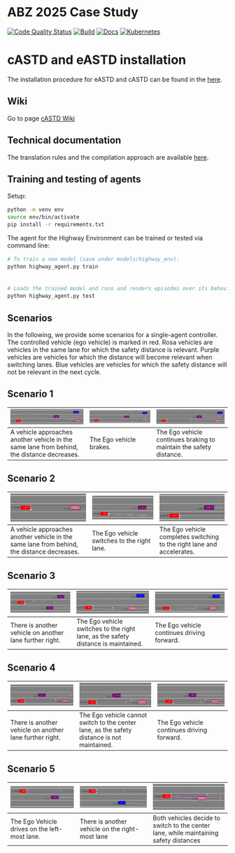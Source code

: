 # ABZ 2025 Case Study


[![Code Quality Status](https://img.shields.io/badge/code%20quality-B%2B-yellowgreen)](https://img.shields.io/badge/code%20quality-B%2B-yellowgreen)
[![Build](https://img.shields.io/badge/build-passing-green)](https://img.shields.io/badge/build-passing-green)
[![Docs](https://img.shields.io/badge/docs-passing-green)](https://img.shields.io/badge/docs-passing-green)
[![Kubernetes](https://img.shields.io/badge/kubernetes-automated-blue)](https://img.shields.io/badge/kubernetes-automated-blue)

# cASTD and eASTD installation
The installation procedure for eASTD and cASTD can be found in the [here](https://github.com/ndounalex/ASTD-tools).

## Wiki

Go to page [cASTD Wiki](https://depot.gril.usherbrooke.ca/lionel-tidjon/castd/wikis/home)

## Technical documentation

The translation rules and the compilation approach are available [here](https://github.com/DiegoOliveiraUDES/astd-tech-report-27).

## Training and testing of agents

Setup:

```bash
python -m venv env
source env/bin/activate
pip install -r requirements.txt
```

The agent for the Highway Environment can be trained or tested via command line:

```bash
# To train a new model (save under models/highway_env):
python highway_agent.py train


# Loads the trained model and runs and renders episodes over its behaviour:
python highway_agent.py test
```


## Scenarios


In the following, we provide some scenarios for a single-agent controller.
The controlled vehicle (ego vehicle) is marked in red.
Rosa vehicles are vehicles in the same lane for which the safety distance is relevant.
Purple vehicles are vehicles for which the distance will become relevant when switching lanes.
Blue vehicles are vehicles for which the safety distance will not be relevant in the next cycle.


## Scenario 1


| <img src="images/Scenario1_1.png" alt="Scenario 1.1" width="150%">                         | <img src="images/Scenario1_2.png" alt="Scenario 1.2" width="150%"> | <img src="images/Scenario1_3.png" alt="Scenario 1.3" width="150%"> |
|--------------------------------------------------------------------------------------------|--------------------------------------------------------------------|--------------------------------------------------------------------|
| A vehicle approaches another vehicle in the same lane from behind, the distance decreases. | The Ego vehicle brakes.                                            |The Ego vehicle continues braking to maintain the safety distance. |


## Scenario 2


 ![Scenario 2](images/Scenario2_1.png)                                                      | ![Scenario 2](images/Scenario2_2.png)        | ![Scenario 2](images/Scenario2_3.png)                                    
|--------------------------------------------------------------------------------------------|----------------------------------------------|--------------------------------------------------------------------------|
| A vehicle approaches another vehicle in the same lane from behind, the distance decreases. | The Ego vehicle switches to the right lane.  | The Ego vehicle completes switching to the right lane and accelerates.   |


## Scenario 3

 ![Scenario 3](images/Scenario3_1.png)                   | ![Scenario 3](images/Scenario3_2.png)                                              | ![Scenario 3](images/Scenario3_3.png)       
|---------------------------------------------------------|------------------------------------------------------------------------------------|---------------------------------------------|
| There is another vehicle on another lane further right. | The Ego vehicle switches to the right lane, as the safety distance is maintained.  | The Ego  vehicle continues driving forward. |


## Scenario 4

![Scenario 4](images/Scenario4_1.png)                   | ![Scenario 4](images/Scenario4_2.png)                                                       | ![Scenario 4](images/Scenario4_3.png)
|---------------------------------------------------------|---------------------------------------------------------------------------------------------|---------------------------------------------|
| There is another vehicle on another lane further right. | The Ego vehicle cannot switch to the center lane, as the safety distance is not maintained. | The Ego vehicle continues driving forward.  |


## Scenario 5

 ![Scenario 5](images/Scenario5_1.png)         | ![Scenario 5](images/Scenario5_2.png)           | ![Scenario 5](images/Scenario5_3.png)                                                 
|-----------------------------------------------|-------------------------------------------------|---------------------------------------------------------------------------------------|
| The Ego Vehicle drives on the left-most lane. | There is another vehicle on the right-most lane | Both vehicles decide to switch to the center lane, while maintaining safety distances |
